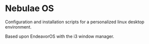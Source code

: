 # Nebulae OS

Configuration and installation scripts for a personalized linux desktop environment.

Based upon EndeavorOS with the i3 window manager.
